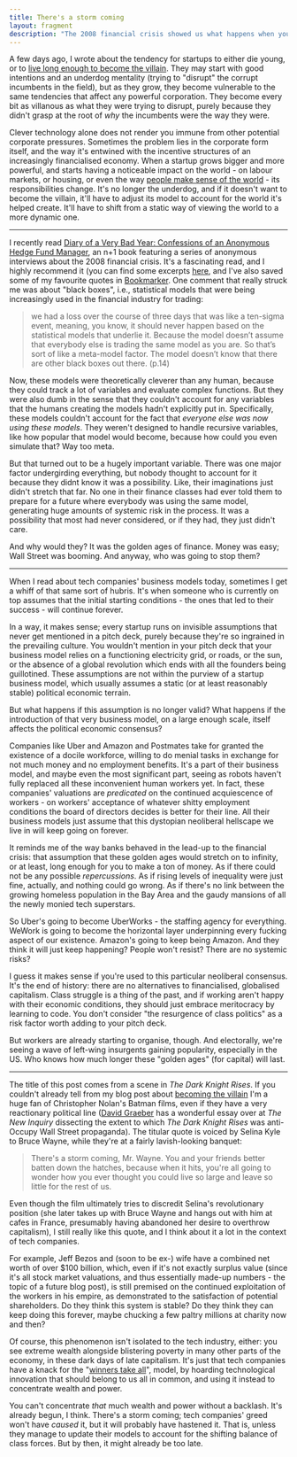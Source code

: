 ```yaml
---
title: There's a storm coming
layout: fragment
description: "The 2008 financial crisis showed us what happens when your models are incomplete. Tech companies have a similar problem, but with class struggle."
---
```


A few days ago, I wrote about the tendency for startups to either die young, or to [live long enough to become the villain](/posts/fragments-13). They may start with good intentions and an underdog mentality (trying to "disrupt" the corrupt incumbents in the field), but as they grow, they become vulnerable to the same tendencies that affect any powerful corporation. They become every bit as villanous as what they were trying to disrupt, purely because they didn't grasp at the root of _why_ the incumbents were the way they were.

Clever technology alone does not render you immune from other potential corporate pressures. Sometimes the problem lies in the corporate form itself, and the way it's entwined with the incentive structures of an increasingly financialised economy. When a startup grows bigger and more powerful, and starts having a noticeable impact on the world - on labour markets, or housing, or even the way [people make sense of the world](https://www.nytimes.com/2018/03/10/opinion/sunday/youtube-politics-radical.html) - its responsibilities change. It's no longer the underdog, and if it doesn't want to become the villain, it'll have to adjust its model to account for the world it's helped create. It'll have to shift from a static way of viewing the world to a more dynamic one.

***

I recently read [Diary of a Very Bad Year: Confessions of an Anonymous Hedge Fund Manager](https://www.goodreads.com/book/show/6969460-diary-of-a-very-bad-year), an n+1 book featuring a series of anonymous interviews about the 2008 financial crisis. It's a fascinating read, and I highly recommend it (you can find some excerpts [here](https://nplusonemag.com/issue-7/politics/anonymous-hedge-fund-manager-i), and I've also saved some of my favourite quotes in [Bookmarker](http://bookmarker.dellsystem.me/book/diary-of-a-very-bad-year). One comment that really struck me was about "black boxes", i.e., statistical models that were being increasingly used in the financial industry for trading:

> we had a loss over the course of three days that was like a ten-sigma event, meaning, you know, it should never happen based on the statistical models that underlie it. Because the model doesn’t assume that everybody else is trading the same model as you are. So that’s sort of like a meta-model factor. The model doesn’t know that there are other black boxes out there. (p.14)

Now, these models were theoretically cleverer than any human, because they could track a lot of variables and evaluate complex functions. But they were also dumb in the sense that they couldn't account for any variables that the humans creating the models hadn't explicitly put in. Specifically, these models couldn't account for the fact that _everyone else was now using these models_. They weren't designed to handle recursive variables, like how popular that model would become, because how could you even simulate that? Way too meta.

But that turned out to be a hugely important variable. There was one major factor undergirding everything, but nobody thought to account for it because they didnt know it was a possibility. Like, their imaginations just didn't stretch that far. No one in their finance classes had ever told them to prepare for a future where everybody was using the same model, generating huge amounts of systemic risk in the process. It was a possibility that most had never considered, or if they had, they just didn't care.

And why would they? It was the golden ages of finance. Money was easy; Wall Street was booming. And anyway, who was going to stop them?

***

When I read about tech companies' business models today, sometimes I get a whiff of that same sort of hubris. It's when someone who is currently on top assumes that the initial starting conditions - the ones that led to their success - will continue forever.

In a way, it makes sense; every startup runs on invisible assumptions that never get mentioned in a pitch deck, purely because they're so ingrained in the prevailing culture. You wouldn't mention in your pitch deck that your business model relies on a functioning electricity grid, or roads, or the sun, or the absence of a global revolution which ends with all the founders being guillotined. These assumptions are not within the purview of a startup business model, which usually assumes a static (or at least reasonably stable) political economic terrain.

But what happens if this assumption is no longer valid? What happens if the introduction of that very business model, on a large enough scale, itself affects the political economic consensus?

Companies like Uber and Amazon and Postmates take for granted the existence of a docile workforce, willing to do menial tasks in exchange for not much money and no employment benefits. It's a part of their business model, and maybe even the most significant part, seeing as robots haven't fully replaced all these inconvenient human workers yet. In fact, these companies' valuations are _predicated_ on the continued acquiescence of workers - on workers' acceptance of whatever shitty employment conditions the board of directors decides is better for their line. All their business models just assume that this dystopian neoliberal hellscape we live in will keep going on forever.

It reminds me of the way banks behaved in the lead-up to the financial crisis: that assumption that these golden ages would stretch on to infinity, or at least, long enough for you to make a ton of money. As if there could not be any possible _repercussions_. As if rising levels of inequality were just fine, actually, and nothing could go wrong. As if there's no link between the growing homeless population in the Bay Area and the gaudy mansions of all the newly monied tech superstars.

So Uber's going to become UberWorks - the staffing agency for everything. WeWork is going to become the horizontal layer underpinning every fucking aspect of our existence. Amazon's going to keep being Amazon. And they think it will just keep happening? People won't resist? There are no systemic risks?

I guess it makes sense if you're used to this particular neoliberal consensus. It's the end of history: there are no alternatives to financialised, globalised capitalism. Class struggle is a thing of the past, and if working aren't happy with their economic conditions, they should just embrace meritocracy by learning to code. You don't consider "the resurgence of class politics" as a risk factor worth adding to your pitch deck.

But workers are already starting to organise, though. And electorally, we're seeing a wave of left-wing insurgents gaining popularity, especially in the US. Who knows how much longer these "golden ages" (for capital) will last.

***

The title of this post comes from a scene in _The Dark Knight Rises_. If you couldn't already tell from my blog post about [becoming the villain](/posts/fragments-13) I'm a huge fan of Christopher Nolan's Batman films, even if they have a very reactionary political line ([David Graeber](https://thenewinquiry.com/super-position/) has a wonderful essay over at _The New Inquiry_ dissecting the extent to which _The Dark Knight Rises_ was anti-Occupy Wall Street propaganda). The titular quote is voiced by Selina Kyle to Bruce Wayne, while they're at a fairly lavish-looking banquet:

> There's a storm coming, Mr. Wayne. You and your friends better batten down the hatches, because when it hits, you're all going to wonder how you ever thought you could live so large and leave so little for the rest of us.

Even though the film ultimately tries to discredit Selina's revolutionary position (she later takes up with Bruce Wayne and hangs out with him at cafes in France, presumably having abandoned her desire to overthrow capitalism), I still really like this quote, and I think about it a lot in the context of tech companies.

For example, Jeff Bezos and (soon to be ex-) wife have a combined net worth of over $100 billion, which, even if it's not exactly surplus value (since it's all stock market valuations, and thus essentially made-up numbers - the topic of a future blog post), is still premised on the continued exploitation of the workers in his empire, as demonstrated to the satisfaction of potential shareholders. Do they think this system is stable? Do they think they can keep doing this forever, maybe chucking a few paltry millions at charity now and then?

Of course, this phenomenon isn't isolated to the tech industry, either: you see extreme wealth alongside blistering poverty in many other parts of the economy, in these dark days of late capitalism. It's just that tech companies have a knack for the "[winners take all](http://www.anand.ly/winners-take-all/)", model, by hoarding technological innovation that should belong to us all in common, and using it instead to concentrate wealth and power.

You can't concentrate _that_ much wealth and power without a backlash. It's already begun, I think. There's a storm coming; tech companies' greed won't have _caused_ it, but it will probably have hastened it. That is, unless they manage to update their models to account for the shifting balance of class forces. But by then, it might already be too late.
